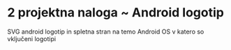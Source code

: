 # 2 projektna naloga ~ Android logotip
SVG android logotip in spletna stran na temo Android OS v katero so vključeni logotipi
